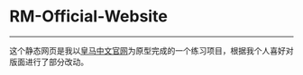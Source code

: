 # RM-Official-Website
***
这个静态网页是我以[皇马中文官网](http://www.realmadrid.cn/zh)为原型完成的一个练习项目，根据我个人喜好对版面进行了部分改动。
